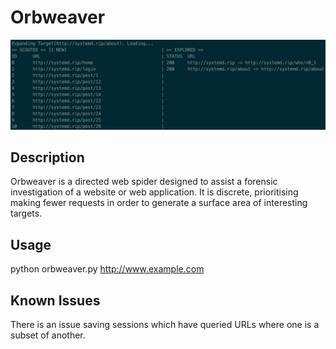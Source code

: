 # Orbweaver

![Orbweaver](https://github.com/BraveHelyx/Orbweaver/blob/master/img/orbweaver.png)

## Description
Orbweaver is a directed web spider designed to assist a forensic investigation of a website or web application. It is discrete, prioritising making fewer requests in order to generate a surface area of interesting targets.

## Usage
python orbweaver.py http://www.example.com

## Known Issues
There is an issue saving sessions which have queried URLs where one is a subset of another.
